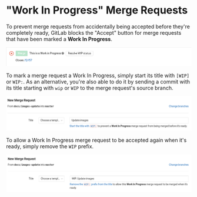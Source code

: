 # "Work In Progress" Merge Requests

To prevent merge requests from accidentally being accepted before they're
completely ready, GitLab blocks the "Accept" button for merge requests that
have been marked a **Work In Progress**.

![Blocked Accept Button](img/wip_blocked_accept_button.png)

To mark a merge request a Work In Progress, simply start its title with `[WIP]`
or `WIP:`. As an alternative, you're also able to do it by sending a commit 
with its title starting with `wip` or `WIP` to the merge request's source branch.

![Mark as WIP](img/wip_mark_as_wip.png)

To allow a Work In Progress merge request to be accepted again when it's ready,
simply remove the `WIP` prefix.

![Unark as WIP](img/wip_unmark_as_wip.png)
